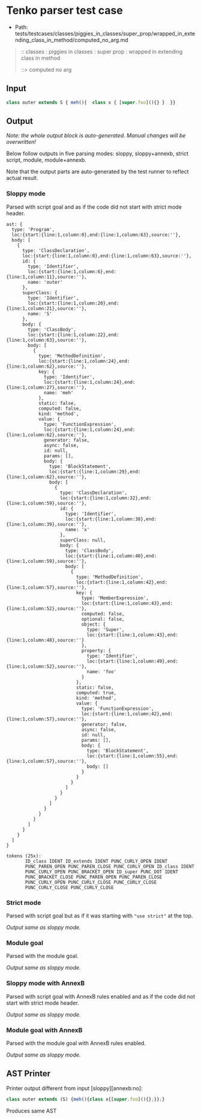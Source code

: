 # Tenko parser test case

- Path: tests/testcases/classes/piggies_in_classes/super_prop/wrapped_in_extending_class_in_method/computed_no_arg.md

> :: classes : piggies in classes : super prop : wrapped in extending class in method
>
> ::> computed no arg

## Input

`````js
class outer extends S { meh(){  class x { [super.foo](){} }  }}
`````

## Output

_Note: the whole output block is auto-generated. Manual changes will be overwritten!_

Below follow outputs in five parsing modes: sloppy, sloppy+annexb, strict script, module, module+annexb.

Note that the output parts are auto-generated by the test runner to reflect actual result.

### Sloppy mode

Parsed with script goal and as if the code did not start with strict mode header.

`````
ast: {
  type: 'Program',
  loc:{start:{line:1,column:0},end:{line:1,column:63},source:''},
  body: [
    {
      type: 'ClassDeclaration',
      loc:{start:{line:1,column:0},end:{line:1,column:63},source:''},
      id: {
        type: 'Identifier',
        loc:{start:{line:1,column:6},end:{line:1,column:11},source:''},
        name: 'outer'
      },
      superClass: {
        type: 'Identifier',
        loc:{start:{line:1,column:20},end:{line:1,column:21},source:''},
        name: 'S'
      },
      body: {
        type: 'ClassBody',
        loc:{start:{line:1,column:22},end:{line:1,column:63},source:''},
        body: [
          {
            type: 'MethodDefinition',
            loc:{start:{line:1,column:24},end:{line:1,column:62},source:''},
            key: {
              type: 'Identifier',
              loc:{start:{line:1,column:24},end:{line:1,column:27},source:''},
              name: 'meh'
            },
            static: false,
            computed: false,
            kind: 'method',
            value: {
              type: 'FunctionExpression',
              loc:{start:{line:1,column:24},end:{line:1,column:62},source:''},
              generator: false,
              async: false,
              id: null,
              params: [],
              body: {
                type: 'BlockStatement',
                loc:{start:{line:1,column:29},end:{line:1,column:62},source:''},
                body: [
                  {
                    type: 'ClassDeclaration',
                    loc:{start:{line:1,column:32},end:{line:1,column:59},source:''},
                    id: {
                      type: 'Identifier',
                      loc:{start:{line:1,column:38},end:{line:1,column:39},source:''},
                      name: 'x'
                    },
                    superClass: null,
                    body: {
                      type: 'ClassBody',
                      loc:{start:{line:1,column:40},end:{line:1,column:59},source:''},
                      body: [
                        {
                          type: 'MethodDefinition',
                          loc:{start:{line:1,column:42},end:{line:1,column:57},source:''},
                          key: {
                            type: 'MemberExpression',
                            loc:{start:{line:1,column:43},end:{line:1,column:52},source:''},
                            computed: false,
                            optional: false,
                            object: {
                              type: 'Super',
                              loc:{start:{line:1,column:43},end:{line:1,column:48},source:''}
                            },
                            property: {
                              type: 'Identifier',
                              loc:{start:{line:1,column:49},end:{line:1,column:52},source:''},
                              name: 'foo'
                            }
                          },
                          static: false,
                          computed: true,
                          kind: 'method',
                          value: {
                            type: 'FunctionExpression',
                            loc:{start:{line:1,column:42},end:{line:1,column:57},source:''},
                            generator: false,
                            async: false,
                            id: null,
                            params: [],
                            body: {
                              type: 'BlockStatement',
                              loc:{start:{line:1,column:55},end:{line:1,column:57},source:''},
                              body: []
                            }
                          }
                        }
                      ]
                    }
                  }
                ]
              }
            }
          }
        ]
      }
    }
  ]
}

tokens (25x):
       ID_class IDENT ID_extends IDENT PUNC_CURLY_OPEN IDENT
       PUNC_PAREN_OPEN PUNC_PAREN_CLOSE PUNC_CURLY_OPEN ID_class IDENT
       PUNC_CURLY_OPEN PUNC_BRACKET_OPEN ID_super PUNC_DOT IDENT
       PUNC_BRACKET_CLOSE PUNC_PAREN_OPEN PUNC_PAREN_CLOSE
       PUNC_CURLY_OPEN PUNC_CURLY_CLOSE PUNC_CURLY_CLOSE
       PUNC_CURLY_CLOSE PUNC_CURLY_CLOSE
`````

### Strict mode

Parsed with script goal but as if it was starting with `"use strict"` at the top.

_Output same as sloppy mode._

### Module goal

Parsed with the module goal.

_Output same as sloppy mode._

### Sloppy mode with AnnexB

Parsed with script goal with AnnexB rules enabled and as if the code did not start with strict mode header.

_Output same as sloppy mode._

### Module goal with AnnexB

Parsed with the module goal with AnnexB rules enabled.

_Output same as sloppy mode._

## AST Printer

Printer output different from input [sloppy][annexb:no]:

````js
class outer extends (S) {meh(){class x{[super.foo](){};}};}
````

Produces same AST
